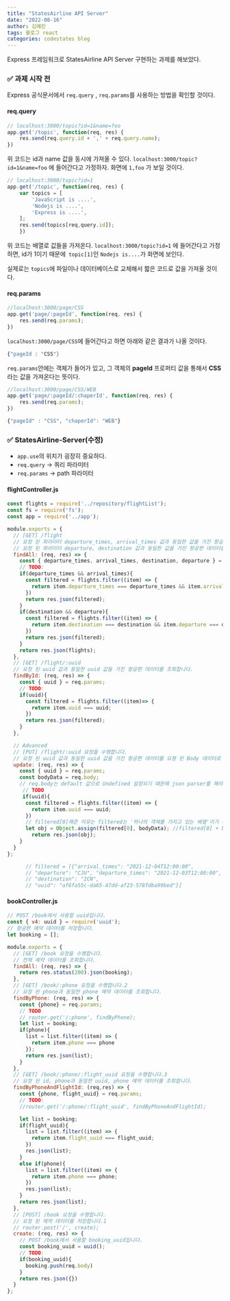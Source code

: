 ```yaml
---
title: "StatesAirline API Server"
date: "2022-08-16"
author: 김예린
tags: 블로그 react
categories: codestates blog
---
```


Express 프레임워크로 StatesAirline API Server 구현하는 과제를 해보았다.

### ✅ 과제 시작 전

Express 공식문서에서 `req.query` , `req.params`를 사용하는 방법을 확인할 것이다.

#### req.query

```js
// localhost:3000/topic?id=1&name=foo
app.get('/topic', function(req, res) {
    res.send(req.query.id + ',' + req.query.name);
})
```

위 코드는 id과 name 값을 동시에 가져올 수 있다. `localhost:3000/topic?id=1&name=foo` 에 들어간다고 가정하자. 화면에 `1,foo` 가 보일 것이다.

```js
// localhost:3000/topic?id=1
app.get('/topic', function(req, res) {
    var topics = [
        'JavaScript is ....',
        'Nodejs is ....',
        'Express is ....',
    ];
    res.send(topics[req,query.id]);
    })
```

위 코드는 배열로 값들을 가져온다. `localhost:3000/topic?id=1` 에 들어간다고 가정하면, id가 1이기 때문에` topic[1]`인 `Nodejs is....`가 화면에 보인다.

실제로는 `topics`에 파일이나 데이터베이스로 교체해서 짧은 코드로 값을 가져올 것이다.

#### req.params

```js
//localhost:3000/page/CSS
app.get('page/:pageId', function(req, res) {
    res.send(req.params);
})
```

`localhost:3000/page/CSS`에 들어간다고 하면 아래와 같은 결과가 나올 것이다.

```js
{"pageId : "CSS"}
```

`req.params`안에는 객체가 들어가 있고, 그 객체의 **pageId** 프로퍼티 값을 통해서 **CSS**라는 값을 가져온다는 뜻이다.

```js
//localhost:3000/page/CSS/WEB
app.get('page/:pageId/:chaperId', function(req, res) {
    res.send(req.params);
})
```

```js
{"pageId" : "CSS", "chaperId": "WEB"}
```

### ✅ StatesAirline-Server(수정)

* `app.use`의 위치가 굉장히 중요하다.
* `req.query` -> 쿼리 파라미터
* `req.params` -> path 파라미터

#### flightController.js

```js
const flights = require('../repository/flightList');
const fs = require('fs');
const app = require('../app');

module.exports = {
  // [GET] /flight
  // 요청 된 파라미터 departure_times, arrival_times 값과 동일한 값을 가진 항공편 데이터를 조회합니다.
  // 요청 된 파라미터 departure, destination 값과 동일한 값을 가진 항공편 데이터를 조회합니다.
  findAll: (req, res) => {
    const { departure_times, arrival_times, destination, departure } = req.query;
    // TODO:
    if(departure_times && arrival_times){
      const filtered = flights.filter((item) => {
        return item.departure_times === departure_times && item.arrival_times === arrival_times;
      })
      return res.json(filtered);
    }
    if(destination && departure){
      const filtered = flights.filter((item) => {
        return item.destination === destination && item.departure === departure;
      })
      return res.json(filtered);
    }
    return res.json(flights);
  },
  // [GET] /flight/:uuid
  // 요청 된 uuid 값과 동일한 uuid 값을 가진 항공편 데이터를 조회합니다.
  findById: (req, res) => {
    const { uuid } = req.params;
    // TODO:
    if(uuid){
      const filtered = flights.filter((item)=> {
        return item.uuid === uuid;
      })
      return res.json(filtered);
    }
  },

  // Advanced
  // [PUT] /flight/:uuid 요청을 수행합니다.
  // 요청 된 uuid 값과 동일한 uuid 값을 가진 항공편 데이터를 요쳥 된 Body 데이터로 수정합니다.
  update: (req, res) => {
    const { uuid } = req.params;
    const bodyData = req.body;
    // req.body는 default 값으로 Undefined 설정되기 때문에 json parser를 해야한다.
     // TODO
     if(uuid){
      const filtered = flights.filter((item) => {
        return item.uuid === uuid;
      })
      // filtered[0]해준 이유는 filtered는 '하나의 객체를 가지고 있는 배열'이기 때문이다
      let obj = Object.assign(filtered[0], bodyData); //filtered[0] + bodyData
        return res.json(obj);
    }
  }
};

      // filtered = [{"arrival_times": "2021-12-04T12:00:00", 
      // "departure": "CJU", "departure_times": "2021-12-03T12:00:00", 
      // "destination": "ICN", 
      // "uuid": "af6fa55c-da65-47dd-af23-578fdba99bed"}]
```

#### bookController.js

```js
// POST /book에서 사용할 uuid입니다.
const { v4: uuid } = require('uuid');
// 항공편 예약 데이터를 저장합니다.
let booking = [];

module.exports = {
  // [GET] /book 요청을 수행합니다.
  // 전체 예약 데이터를 조회합니다.
  findAll: (req, res) => {
    return res.status(200).json(booking);
  },
  // [GET] /book/:phone 요청을 수행합니다.2
  // 요청 된 phone과 동일한 phone 예약 데이터를 조회합니다.
  findByPhone: (req, res) => {
    const {phone} = req.params;
    // TODO
    // router.get('/:phone', findByPhone);
    let list = booking;
    if(phone){
      list = list.filter((item) => {
        return item.phone === phone
      });
      return res.json(list);
    }
  },
  // [GET] /book/:phone/:flight_uuid 요청을 수행합니다.3
  // 요청 된 id, phone과 동일한 uuid, phone 예약 데이터를 조회합니다.
  findByPhoneAndFlightId: (req,res) => {
    const {phone, flight_uuid} = req.params;
    // TODO:
    //router.get('/:phone/:flight_uuid', findByPhoneAndFlightId);

    let list = booking;
    if(flight_uuid){
      list = list.filter((item) => {
        return item.flight_uuid === flight_uuid;
      })
      res.json(list);
    }
    else if(phone){
      list = list.filter((item) => {
        return item.phone === phone;
      })
      res.json(list);
    }
    return res.json(list);
  },
  // [POST] /book 요청을 수행합니다.
  // 요청 된 예약 데이터를 저장합니다.1
  // router.post('/', create);
  create: (req, res) => {
    // POST /book에서 사용할 booking_uuid입니다.
    const booking_uuid = uuid();
    // TODO:
    if(booking_uuid){
      booking.push(req.body)
    }
    return res.json({}) 
  }
};
```

